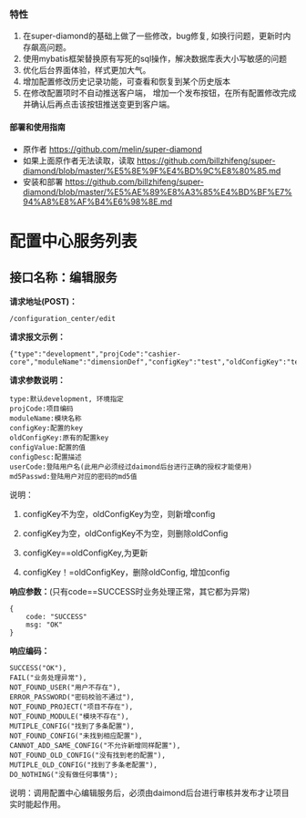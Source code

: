 ### 特性
1. 在super-diamond的基础上做了一些修改，bug修复, 如换行问题，更新时内存飙高问题。
2. 使用mybatis框架替换原有写死的sql操作，解决数据库表大小写敏感的问题
3. 优化后台界面体验，样式更加大气。
4. 增加配置修改历史记录功能，可查看和恢复到某个历史版本
5. 在修改配置项时不自动推送客户端， 增加一个发布按钮，在所有配置修改完成并确认后再点击该按钮推送变更到客户端。

#### 部署和使用指南
- 原作者 https://github.com/melin/super-diamond
- 如果上面原作者无法读取，读取 https://github.com/billzhifeng/super-diamond/blob/master/%E5%8E%9F%E4%BD%9C%E8%80%85.md
- 安装和部署 https://github.com/billzhifeng/super-diamond/blob/master/%E5%AE%89%E8%A3%85%E4%BD%BF%E7%94%A8%E8%AF%B4%E6%98%8E.md



# 配置中心服务列表

## 接口名称：编辑服务

**请求地址(POST)：**

```
/configuration_center/edit
```

**请求报文示例：**

```
{"type":"development","projCode":"cashier-core","moduleName":"dimensionDef","configKey":"test","oldConfigKey":"test","configValue":"testttt","configDesc":"test","userCode":"quyinjun","md5Passwd":"25d55ad283aa400af464c76d713c07ad"}
```

**请求参数说明：**

```
type:默认development, 环境指定
projCode:项目编码
moduleName:模块名称
configKey:配置的key
oldConfigKey:原有的配置key
configValue:配置的值 
configDesc:配置描述
userCode:登陆用户名(此用户必须经过daimond后台进行正确的授权才能使用)
md5Passwd:登陆用户对应的密码的md5值
```

说明：

1. configKey不为空，oldConfigKey为空，则新增config

2. configKey为空，oldConfigKey不为空，则删除oldConfig

3. configKey==oldConfigKey,为更新

4. configKey！=oldConfigKey，删除oldConfig, 增加config


**响应参数：**(只有code==SUCCESS时业务处理正常，其它都为异常)

```
{
	code: "SUCCESS"
	msg: "OK"
}
```

**响应编码：**

```
SUCCESS("OK"),
FAIL("业务处理异常"),
NOT_FOUND_USER("用户不存在"),
ERROR_PASSWORD("密码校验不通过"),
NOT_FOUND_PROJECT("项目不存在"),
NOT_FOUND_MODULE("模块不存在"),
MUTIPLE_CONFIG("找到了多条配置"),
NOT_FOUND_CONFIG("未找到相应配置"),
CANNOT_ADD_SAME_CONFIG("不允许新增同样配置"),
NOT_FOUND_OLD_CONFIG("没有找到老的配置"),
MUTIPLE_OLD_CONFIG("找到了多条老配置"),
DO_NOTHING("没有做任何事情");
```

说明：调用配置中心编辑服务后，必须由daimond后台进行审核并发布才让项目实时能起作用。
